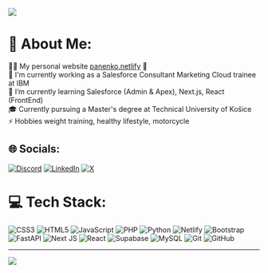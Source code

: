 ![](https://github-profile-trophy.vercel.app/?username=majosnv&theme=dark&no-frame=false&no-bg=true&margin-w=4)

# 💫 About Me:
👨‍💻 My personal website [panenko.netlify](https://panenko.netlify.app/) 🚀 <br>🧠 I'm currently working as a Salesforce Consultant Marketing Cloud trainee at IBM<br>🌱 I’m currently learning Salesforce (Admin & Apex), Next.js, React (FrontEnd)<br>🎓 Currently pursuing a Master's degree at Technical University of Košice<br>⚡ Hobbies weight training, healthy lifestyle, motorcycle


## 🌐 Socials:
[![Discord](https://img.shields.io/badge/Discord-%237289DA.svg?logo=discord&logoColor=white)](https://discord.gg/majosnv) [![LinkedIn](https://img.shields.io/badge/LinkedIn-%230077B5.svg?logo=linkedin&logoColor=white)](https://linkedin.com/in/mariopanenko) [![X](https://img.shields.io/badge/X-black.svg?logo=X&logoColor=white)](https://x.com/majosnv) 

# 💻 Tech Stack:
![CSS3](https://img.shields.io/badge/css3-%231572B6.svg?style=for-the-badge&logo=css3&logoColor=white) ![HTML5](https://img.shields.io/badge/html5-%23E34F26.svg?style=for-the-badge&logo=html5&logoColor=white) ![JavaScript](https://img.shields.io/badge/javascript-%23323330.svg?style=for-the-badge&logo=javascript&logoColor=%23F7DF1E) ![PHP](https://img.shields.io/badge/php-%23777BB4.svg?style=for-the-badge&logo=php&logoColor=white) ![Python](https://img.shields.io/badge/python-3670A0?style=for-the-badge&logo=python&logoColor=ffdd54) ![Netlify](https://img.shields.io/badge/netlify-%23000000.svg?style=for-the-badge&logo=netlify&logoColor=#00C7B7) ![Bootstrap](https://img.shields.io/badge/bootstrap-%238511FA.svg?style=for-the-badge&logo=bootstrap&logoColor=white) ![FastAPI](https://img.shields.io/badge/FastAPI-005571?style=for-the-badge&logo=fastapi) ![Next JS](https://img.shields.io/badge/Next-black?style=for-the-badge&logo=next.js&logoColor=white) ![React](https://img.shields.io/badge/react-%2320232a.svg?style=for-the-badge&logo=react&logoColor=%2361DAFB) ![Supabase](https://img.shields.io/badge/Supabase-3ECF8E?style=for-the-badge&logo=supabase&logoColor=white) ![MySQL](https://img.shields.io/badge/mysql-4479A1.svg?style=for-the-badge&logo=mysql&logoColor=white) ![Git](https://img.shields.io/badge/git-%23F05033.svg?style=for-the-badge&logo=git&logoColor=white) ![GitHub](https://img.shields.io/badge/github-%23121011.svg?style=for-the-badge&logo=github&logoColor=white)


---
[![](https://visitcount.itsvg.in/api?id=majosnv&icon=0&color=0)](https://visitcount.itsvg.in)

